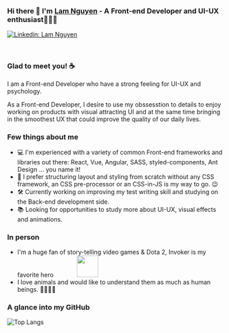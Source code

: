 ### Hi there 👋 I'm [Lam Nguyen](https://lamoort.github.io/) - A Front-end Developer and UI-UX enthusiast👨🏻‍💻

[![Linkedin: Lam Nguyen](https://img.shields.io/badge/-@lamnguyen-0077B5?style=flat-square&labelColor=0077B5&logo=linkedin&link=https://www.linkedin.com/in/lam-nguyenchanh/)](https://www.linkedin.com/in/lam-nguyenchanh/)

<br>

### Glad to meet you! ☕️
I am a Front-end Developer who have a strong feeling for UI-UX and psychology. 

As a Front-end Developer, I desire to use my obssesstion to details to enjoy working on products with visual attracting UI and at the same time bringing in the smoothest UX that could improve the quality of our daily lives.

### Few things about me
- 💻   I'm experienced with a variety of common Front-end frameworks and libraries out there: React, Vue, Angular, SASS, styled-components, Ant Design ... you name it!
- 🎨   I prefer structuring layout and styling from scratch without any CSS framework, an CSS pre-processor or an CSS-in-JS is my way to go. 😉
- 🛠   Currently working on improving my test writing skill and studying on the Back-end development side.
- 📚   Looking for opportunities to study more about UI-UX, visual effects and animations. 

###  In person
- I'm a huge fan of story-telling video games & Dota 2, Invoker is my favorite hero</span> <img src="https://i.imgur.com/ra7zNCp.gif" width="50" style="margin-left: 50px"></li>
- I love animals and would like to understand them as much as human beings. 🐯🦁🐒🦅


### A glance into my GitHub
![Top Langs](https://github-readme-stats.vercel.app/api/top-langs/?username=lamoort&layout=compact&theme=dark&hide_border=true)
